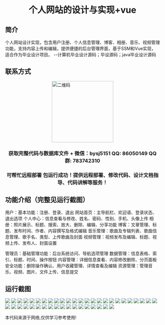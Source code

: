 <p><h1 align="center">个人网站的设计与实现+vue</h1></p>

## 简介
个人网站设计实现，包含用户注册、个人信息管理、博客、相册、音乐、视频管理功能，支持内容上传和编辑，提供便捷的后台管理界面，基于SSM和Vue实现，适合作为毕业设计项目。    --计算机毕业设计源码；毕设源码；java毕业设计源码


## 联系方式
<img src="https://bs-1329754181.cos.ap-shanghai.myqcloud.com/wx.jpg" alt="二维码" style="display: block; margin: 0 auto;" width="200px">
<p><h3 align="center">获取完整代码与数据库文件 + 微信：bysj5151 QQ: 86050149 QQ群: 783742310</h3></p>
<p><h3 align="center">可帮忙远程部署 包运行成功！提供远程部署、修改代码、设计文档指导、代码讲解等服务！</h3></p>

## 功能介绍（完整见运行截图）
用户：基本功能：注册、登录、退出 网站首页：主导航栏、欢迎语、登录状态、退出选项 个人中心：信息查看与修改、姓名、密码、性别、手机、头像上传 相册：照片展示、标题、搜索、放大、删除、编辑、分享功能 博客：文章管理、标题、发布时间、作者、内容撰写及格式编辑 音乐管理：歌曲及专辑列表、歌曲信息管理、歌手名、类型、上传歌曲及封面 视频管理：视频发布及编辑、标题、视频上传、发布人、封面设置

管理员：基础管理功能：后台系统访问、导航选项管理 数据管理：信息表格、索引、标题、时间、操作按钮 内容管理：详细信息查看、内容修改删除、分页面板 安全功能：删除操作确认、用户收藏管理、详情查看及编辑 资源管理：管理音乐、视频、图片、文件上传、信息提交


## 运行截图
![](https://bs-1329754181.cos.ap-shanghai.myqcloud.com/ssm/PersonalWebsite/img/001.jpg)
![](https://bs-1329754181.cos.ap-shanghai.myqcloud.com/ssm/PersonalWebsite/img/002.jpg)
![](https://bs-1329754181.cos.ap-shanghai.myqcloud.com/ssm/PersonalWebsite/img/003.jpg)
![](https://bs-1329754181.cos.ap-shanghai.myqcloud.com/ssm/PersonalWebsite/img/004.jpg)
![](https://bs-1329754181.cos.ap-shanghai.myqcloud.com/ssm/PersonalWebsite/img/005.jpg)
![](https://bs-1329754181.cos.ap-shanghai.myqcloud.com/ssm/PersonalWebsite/img/006.jpg)
![](https://bs-1329754181.cos.ap-shanghai.myqcloud.com/ssm/PersonalWebsite/img/007.jpg)
![](https://bs-1329754181.cos.ap-shanghai.myqcloud.com/ssm/PersonalWebsite/img/008.jpg)
![](https://bs-1329754181.cos.ap-shanghai.myqcloud.com/ssm/PersonalWebsite/img/009.jpg)
![](https://bs-1329754181.cos.ap-shanghai.myqcloud.com/ssm/PersonalWebsite/img/010.jpg)
![](https://bs-1329754181.cos.ap-shanghai.myqcloud.com/ssm/PersonalWebsite/img/011.jpg)
![](https://bs-1329754181.cos.ap-shanghai.myqcloud.com/ssm/PersonalWebsite/img/012.jpg)
![](https://bs-1329754181.cos.ap-shanghai.myqcloud.com/ssm/PersonalWebsite/img/013.jpg)
![](https://bs-1329754181.cos.ap-shanghai.myqcloud.com/ssm/PersonalWebsite/img/014.jpg)
![](https://bs-1329754181.cos.ap-shanghai.myqcloud.com/ssm/PersonalWebsite/img/015.jpg)
![](https://bs-1329754181.cos.ap-shanghai.myqcloud.com/ssm/PersonalWebsite/img/016.jpg)
![](https://bs-1329754181.cos.ap-shanghai.myqcloud.com/ssm/PersonalWebsite/img/017.jpg)
![](https://bs-1329754181.cos.ap-shanghai.myqcloud.com/ssm/PersonalWebsite/img/018.jpg)
![](https://bs-1329754181.cos.ap-shanghai.myqcloud.com/ssm/PersonalWebsite/img/019.jpg)
![](https://bs-1329754181.cos.ap-shanghai.myqcloud.com/ssm/PersonalWebsite/img/020.jpg)
![](https://bs-1329754181.cos.ap-shanghai.myqcloud.com/ssm/PersonalWebsite/img/021.jpg)
![](https://bs-1329754181.cos.ap-shanghai.myqcloud.com/ssm/PersonalWebsite/img/022.jpg)
![](https://bs-1329754181.cos.ap-shanghai.myqcloud.com/ssm/PersonalWebsite/img/023.jpg)
![](https://bs-1329754181.cos.ap-shanghai.myqcloud.com/ssm/PersonalWebsite/img/024.jpg)
![](https://bs-1329754181.cos.ap-shanghai.myqcloud.com/ssm/PersonalWebsite/img/025.jpg)
![](https://bs-1329754181.cos.ap-shanghai.myqcloud.com/ssm/PersonalWebsite/img/026.jpg)
![](https://bs-1329754181.cos.ap-shanghai.myqcloud.com/ssm/PersonalWebsite/img/027.jpg)
![](https://bs-1329754181.cos.ap-shanghai.myqcloud.com/ssm/PersonalWebsite/img/028.jpg)
![](https://bs-1329754181.cos.ap-shanghai.myqcloud.com/ssm/PersonalWebsite/img/029.jpg)
![](https://bs-1329754181.cos.ap-shanghai.myqcloud.com/ssm/PersonalWebsite/img/030.jpg)
![](https://bs-1329754181.cos.ap-shanghai.myqcloud.com/ssm/PersonalWebsite/img/031.jpg)
![](https://bs-1329754181.cos.ap-shanghai.myqcloud.com/ssm/PersonalWebsite/img/032.jpg)
![](https://bs-1329754181.cos.ap-shanghai.myqcloud.com/ssm/PersonalWebsite/img/033.jpg)
![](https://bs-1329754181.cos.ap-shanghai.myqcloud.com/ssm/PersonalWebsite/img/034.jpg)
![](https://bs-1329754181.cos.ap-shanghai.myqcloud.com/ssm/PersonalWebsite/img/035.jpg)
![](https://bs-1329754181.cos.ap-shanghai.myqcloud.com/ssm/PersonalWebsite/img/036.jpg)
![](https://bs-1329754181.cos.ap-shanghai.myqcloud.com/ssm/PersonalWebsite/img/037.jpg)
![](https://bs-1329754181.cos.ap-shanghai.myqcloud.com/ssm/PersonalWebsite/img/038.jpg)
![](https://bs-1329754181.cos.ap-shanghai.myqcloud.com/ssm/PersonalWebsite/img/039.jpg)
![](https://bs-1329754181.cos.ap-shanghai.myqcloud.com/ssm/PersonalWebsite/img/040.jpg)
![](https://bs-1329754181.cos.ap-shanghai.myqcloud.com/ssm/PersonalWebsite/img/041.jpg)
![](https://bs-1329754181.cos.ap-shanghai.myqcloud.com/ssm/PersonalWebsite/img/042.jpg)
![](https://bs-1329754181.cos.ap-shanghai.myqcloud.com/ssm/PersonalWebsite/img/043.jpg)

<p>本代码来源于网络,仅供学习参考使用!</p>

